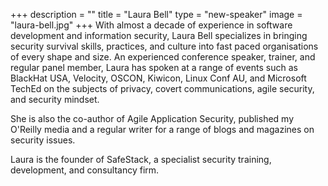 +++
description = ""
title = "Laura Bell"
type = "new-speaker"
image = "laura-bell.jpg"
+++
With almost a decade of experience in software development and information security, Laura Bell specializes in bringing security survival skills, practices, and culture into fast paced organisations of every shape and size. An experienced conference speaker, trainer, and regular panel member, Laura has spoken at a range of events such as BlackHat USA, Velocity, OSCON, Kiwicon, Linux Conf AU, and Microsoft TechEd on the subjects of privacy, covert communications, agile security, and security mindset. 

She is also the co-author of Agile Application Security, published my O'Reilly media and a regular writer for a range of blogs and magazines on security issues.

Laura is the founder of SafeStack, a specialist security training, development, and consultancy firm.